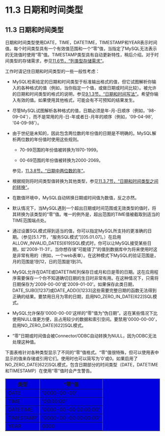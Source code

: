 # 11.3 日期和时间类型

## 11.3 日期和时间类型

日期和时间类型使用DATE，TIME，DATETIME，TIMESTAMP和YEAR表示时间值。每个时间类型具有一个有效值范围和一个“零”值，当指定了MySQL无法表示的无效值时使用“零”值。TIMESTAMP类型具有自动更新特性，稍后介绍。对于时间类型的存储需求，参见[11.6节，“列类型存储需求”][11.06.00]。

工作时请记住日期和时间类型的一些一般性考虑：

* MySQL检索给定的日期和时间类型于标准输出格式的值，但它试图解析你输入的各种格式的值（例如，当你指定一个值，或做日期或时间比较）。被允许的日期和时间类型的格式的说明，参见[9.1.3节，“日期和时间写法”][09.01.03]。希望你输入有效的值。如果使用其他格式，可能会有不可预知的结果发生。

* 尽管MySQL试图解析各种格式的值，日期必须是年-月-日顺序（例如，'98-09-04'），而不是常用的月-日-年或者日-月年的顺序（例如，'09-04-98', '04-09-98'）。

* 由于世纪是未知的，因此包含两位数的年份值的日期是不明确的。MySQL解析两位数的年份值时使用这些规则。

    * 70-99范围的年份值被转换为1970-1999。

    * 00-69范围的年份值被转换为2000-2069。

    参见，[11.3.8节，“日期中两位数的年”][11.03.08]。

* 根据规则将时间类型值转换为其他类型，参见[11.3.7节，“日期和时间类型之间的转换”][11.03.07]。

* 在数值环境中，MySQL自动转换日期或时间值为数值，反之亦然。

* 默认情况下，当MySQL遇到一个超出日期或时间范围或无效类型的值时，将其转换为该类型的“零”值。唯一的例外是，超出范围的TIME值被截取到适当的TIME范围端点处。

* 通过设置SQL模式得到适当的值，你可以指定MySQL所支持的更准确的日期。（参见[5.1.7节，“服务SQL模式”][05.01.07]。）在启用ALLOW\_INVALID\_DATES[619]SQL模式时，你可以让MySQL接受某些日期，如'2009-11-31'。当你想存储“可能错了”的值到数据库中为将来使用时这是非常有用的（例如，一个web表单）。在这种模式下MySQL的验证范围是，月的范围是1到12，日的范围是1到31。

* MySQL允许在DATE或DATETIME列保存日或月和日是零的日期。这在应用程序需要保存一个你不知道确切日期的生日时非常有用。在这种情况下，只需将日期保存为'2009-00-00'或'2009-01-00'。如果保存此类日期，DATE\_SUB()[1237]或DATE\_ADD()[1233]这些需要完整日期的函数无法得到正确的结果。要禁用日月为零的日期，启用NO\_ZERO\_IN\_DATE[622]SQL模式。

* MySQL允许保存'0000-00-00'这样的“零”值为“伪日期”。这在某些情况下比使用NULL值更方便，且占用较少的数据和索引空间。要禁用'0000-00-00'，启用NO\_ZERO\_DATE[622]SQL模式。

* “零”日期或时间值会被Connector/ODBC自动转换为NULL，因为ODBC无法处理这种值。

下面表格针对各种类型显示了不同的“零”值格式。“零”值很特殊，但可以使用表中显示的值来存储或引用它们。使用时也可以简写为'0'或0。如果启用了NO\_ZERO\_DATE[622]SQL模式，包含日期部分的时间类型（DATE，DATETIME和TIMESTAMP）在使用“零”值时会产生警告。

<table border="1" width='100%' cellspacing="0" cellpadding="0" bgcolor="write">
<tr>
<th>类型</th>
<th>“零”值</th>
</tr>
<tr>
<td align="left">DATE</td>
<td align="left">'0000-00-00'</td>
</tr>
<tr>
<td align="left">TIME</td>
<td align="left">'00:00:00'</td>
</tr>
<tr>
<td align="left">DATETIME</td>
<td align="left">'0000-00-00 00:00:00'</td>
</tr>
<tr>
<td align="left">TIMESTAMP</td>
<td align="left">'0000-00-00 00:00:00'</td>
</tr>
<tr>
<td align="left">YEAR</td>
<td align="left">0000</td>
</tr>
</table>


[11.03.07]: 11.03.07_Conversion_Between_Date_and_Time_Types.md
[11.03.08]: 11.03.08_Two-Digit_Years_in_Dates.md
[11.06.00]: 11.06.00_Data_Type_Storage_Requirements.md
[09.01.03]: ../Chapter_09/09.01.03_Date_and_Time_Literals.md